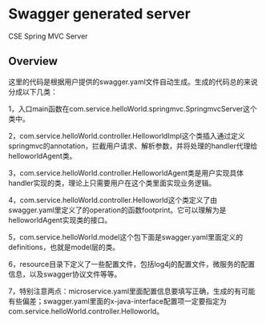 # Swagger generated server

CSE Spring MVC Server


## Overview
这里的代码是根据用户提供的swagger.yaml文件自动生成。生成的代码总的来说分成以下几类：

1，入口main函数在com.service.helloWorld.springmvc.SpringmvcServer这个类中。

2，com.service.helloWorld.controller.HelloworldImpl这个类插入通过定义springmvc的annotation，拦截用户请求、解析参数，并将处理的handler代理给helloworldAgent类。

3，com.service.helloWorld.controller.HelloworldAgent类是用户实现具体handler实现的类，理论上只需要用户在这个类里面实现业务逻辑。

4，com.service.helloWorld.controller.Helloworld这个类定义了由swagger.yaml里定义了的operation的函数footprint。它可以理解为是helloworldAgent实现类的接口。

5，com.service.helloWorld.model这个包下面是swagger.yaml里面定义的definitions，也就是model层的类。

6，resource目录下定义了一些配置文件，包括log4j的配置文件，微服务的配置信息，以及swagger协议文件等等。

7，特别注意两点：microservice.yaml里面配置信息要填写正确，生成的有可能有些偏差；swagger.yaml里面的x-java-interface配置项一定要指定为com.service.helloWorld.controller.Helloworld。